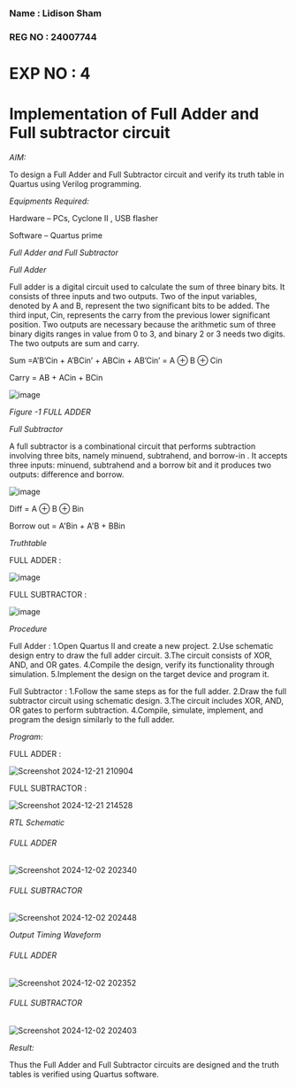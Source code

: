 ### Name : Lidison Sham
### REG NO : 24007744
# EXP NO : 4

# Implementation of Full Adder and Full subtractor circuit

*AIM:*

To design a Full Adder and Full Subtractor circuit and verify its truth table in Quartus using Verilog programming.

*Equipments Required:*

Hardware – PCs, Cyclone II , USB flasher

Software – Quartus prime

*Full Adder and Full Subtractor*

*Full Adder*

Full adder is a digital circuit used to calculate the sum of three binary bits. It consists of three inputs and two outputs. Two of the input variables, denoted by A and B, represent the two significant bits to be added. The third input, Cin, represents the carry from the previous lower significant position. Two outputs are necessary because the arithmetic sum of three binary digits ranges in value from 0 to 3, and binary 2 or 3 needs two digits. The two outputs are sum and carry.

Sum =A’B’Cin + A’BCin’ + ABCin + AB’Cin’ = A ⊕ B ⊕ Cin 

Carry = AB + ACin + BCin

![image](https://github.com/naavaneetha/FULL_ADDER_SUBTRACTOR/assets/154305477/0f30ba51-5ffb-4198-845f-18e054f675e7)

*Figure -1 FULL ADDER*

*Full Subtractor*

A full subtractor is a combinational circuit that performs subtraction involving three bits, namely minuend, subtrahend, and borrow-in . It accepts three inputs: minuend, subtrahend and a borrow bit and it produces two outputs: difference and borrow.

![image](https://github.com/naavaneetha/FULL_ADDER_SUBTRACTOR/assets/154305477/02b24f51-ab51-4304-9ad6-7b81ffc1ead5)

Diff = A ⊕ B ⊕ Bin 

Borrow out = A'Bin + A'B + BBin

*Truthtable*

FULL ADDER :

![image](https://github.com/user-attachments/assets/abc113e3-2e6a-466f-839a-472dd3cdb69b)

FULL SUBTRACTOR :

![image](https://github.com/user-attachments/assets/4bbf1d4c-ef91-4d65-a51c-6c287a240575)

*Procedure*





Full Adder : 
1.Open Quartus II and create a new project. 
2.Use schematic design entry to draw the full adder circuit. 
3.The circuit consists of XOR, AND, and OR gates.
4.Compile the design, verify its functionality through simulation. 5.Implement the design on the target device and program it.

Full Subtractor : 
1.Follow the same steps as for the full adder. 
2.Draw the full subtractor circuit using schematic design.
3.The circuit includes XOR, AND, OR gates to perform subtraction. 4.Compile, simulate, implement, and program the design similarly to the full adder.



*Program:*

FULL ADDER :

![Screenshot 2024-12-21 210904](https://github.com/user-attachments/assets/a2aa42a8-2954-4bd4-8abe-eea57866ad4c)

FULL SUBTRACTOR :

![Screenshot 2024-12-21 214528](https://github.com/user-attachments/assets/9b86c759-fbff-4bb6-a01a-a5acba83294c)

*RTL Schematic*

###### FULL ADDER

![Screenshot 2024-12-02 202340](https://github.com/user-attachments/assets/240ef848-554b-4489-971c-f9ce77959af5)

###### FULL SUBTRACTOR

![Screenshot 2024-12-02 202448](https://github.com/user-attachments/assets/eb30ca1c-e9a8-4972-abc2-73697f6944e4)


*Output Timing Waveform*

###### FULL ADDER

![Screenshot 2024-12-02 202352](https://github.com/user-attachments/assets/2cae555e-efd5-4415-aecf-f7f9933e0e13)

###### FULL SUBTRACTOR

![Screenshot 2024-12-02 202403](https://github.com/user-attachments/assets/55c09aad-424a-40de-b2f6-617bbf096053)

*Result:*

Thus the Full Adder and Full Subtractor circuits are designed and the truth tables is verified using Quartus software.
